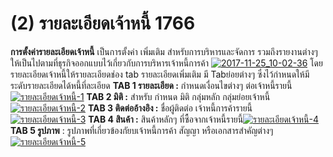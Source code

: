 # (2)    รายละเอียดเจ้าหนี้  1766

**การตั้งค่ารายละเอียดเจ้าหนี้** เป็นการตั้งค่า เพิ่มเติม
สำหรับการบริหารและจัดการ
รวมถึงรายงานต่างๆให้เป็นไปตามที่ธุรกิจออกแบบไว้เกี่ยวกับการบริหารเจ้าหนี้การค้า
[![2017-11-25_10-02-36](http://www.smlaccount.com/manual/wp-content/uploads/2017/11/2017-11-25_10-02-36.jpg)](http://www.smlaccount.com/manual/wp-content/uploads/2017/11/2017-11-25_10-02-36.jpg) โดย
รายละเอียดเจ้าหนี้ให้รายละเอียดช่อง tab รายละเอียดเพิ่มเติม มี Tabย่อยต่างๆ
ซึ่งไว้กำหนดให้มีระดับรายละเอียดได้หนี้ที่ละเอียด **TAB 1 รายละเอียด :**
กำหนดเงื่อนไขต่างๆ ต่อเจ้าหนี้รายนี้[![รายละเอียดเจ้าหนี้-1](http://www.smlaccount.com/manual/wp-content/uploads/2017/11/รายละเอียดเจ้าหนี้-1.jpg)](http://www.smlaccount.com/manual/wp-content/uploads/2017/11/รายละเอียดเจ้าหนี้-1.jpg) **TAB 2 มิติ :** สำหรับ
กำหนด มิติ กลุ่มหลัก
กลุ่มย่อยเจ้าหนี้[![รายละเอียดเจ้าหนี้-2](http://www.smlaccount.com/manual/wp-content/uploads/2017/11/รายละเอียดเจ้าหนี้-2.jpg)](http://www.smlaccount.com/manual/wp-content/uploads/2017/11/รายละเอียดเจ้าหนี้-2.jpg) **TAB 3 ติดต่ออ้างอิง :**
ชื่อผู้ติดต่อ เจ้าหนี้การค้ารายนี้[![รายละเอียดเจ้าหนี้-3](http://www.smlaccount.com/manual/wp-content/uploads/2017/11/รายละเอียดเจ้าหนี้-3.jpg)](http://www.smlaccount.com/manual/wp-content/uploads/2017/11/รายละเอียดเจ้าหนี้-3.jpg) **TAB 4 สินค้า :**
สินค้าหลักๆ ที่ซื้อจากเจ้าหนี้รายนี้[![รายละเอียดเจ้าหนี้-4](http://www.smlaccount.com/manual/wp-content/uploads/2017/11/รายละเอียดเจ้าหนี้-4.jpg)](http://www.smlaccount.com/manual/wp-content/uploads/2017/11/รายละเอียดเจ้าหนี้-4.jpg) **TAB 5 รูปภาพ** :
รูปภาพที่เกี่ยวข้องกัยบเจ้าหนี้การค้า สัญญา
หรือเอกสารสำคัญต่างๆ[![รายละเอียดเจ้าหนี้-5](http://www.smlaccount.com/manual/wp-content/uploads/2017/11/รายละเอียดเจ้าหนี้-5.jpg)](http://www.smlaccount.com/manual/wp-content/uploads/2017/11/รายละเอียดเจ้าหนี้-5.jpg)  

